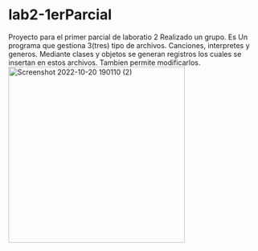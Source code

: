 # lab2-1erParcial
Proyecto para el primer parcial de laboratio 2
Realizado un grupo.
Es Un programa que gestiona 3(tres) tipo de archivos.
Canciones, interpretes y generos.
Mediante clases y objetos se generan registros los cuales se insertan en estos archivos. Tambien permite modificarlos. 
<img width="351" alt="Screenshot 2022-10-20 190110 (2)" src="https://user-images.githubusercontent.com/82301704/197068856-2d6c8017-4f07-490b-abf6-8e99f4094877.png">
